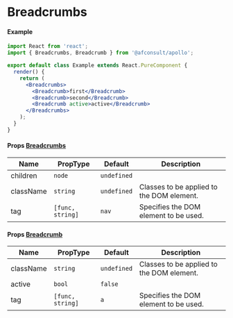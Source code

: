 # Breadcrumbs

#### Example
``` jsx
import React from 'react';
import { Breadcrumbs, Breadcrumb } from '@afconsult/apollo';

export default class Example extends React.PureComponent {  
  render() {
    return (
      <Breadcrumbs>
        <Breadcrumb>first</Breadcrumb>
        <Breadcrumb>second</Breadcrumb>
        <Breadcrumb active>active</Breadcrumb>
      </Breadcrumbs>
    );
  }
}
```

#### Props [Breadcrumbs](./)
| Name      | PropType | Default     | Description |
|-----------|----------|-------------|-------------|
| children  | `node`   | `undefined` | | 
| className | `string` | `undefined` | Classes to be applied to the DOM element. |
| tag       | `[func, string]` | `nav` | Specifies the DOM element to be used. |

#### Props [Breadcrumb](../Breadcrumb)
| Name      | PropType | Default     | Description |
|-----------|----------|-------------|-------------|
| className | `string` | `undefined` | Classes to be applied to the DOM element. |
| active    | `bool`   | `false`     | | 
| tag       | `[func, string]` | `a` | Specifies the DOM element to be used. |
